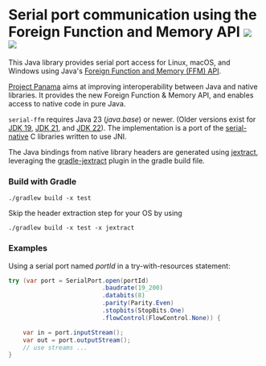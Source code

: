 Serial port communication using the Foreign Function and Memory API [![](https://jitpack.io/v/calimero-project/serial-ffm.svg)](https://jitpack.io/#calimero-project/serial-ffm) [![](https://img.shields.io/badge/jitpack-master-brightgreen?label=JitPack)](https://jitpack.io/#calimero-project/serial-ffm/master)
=====

This Java library provides serial port access for Linux, macOS, and Windows using Java's [Foreign Function and Memory (FFM) API](https://openjdk.org/jeps/442).

[Project Panama](https://openjdk.org/projects/panama/) aims at improving interoperability between Java and native libraries. It provides the new Foreign Function & Memory API, and enables access to native code in pure Java.

`serial-ffm` requires Java 23 (_java.base_) or newer. 
(Older versions exist for [JDK 19](https://github.com/calimero-project/serial-ffm/tree/jdk19), [JDK 21](https://github.com/calimero-project/serial-ffm/tree/jdk21), and [JDK 22](https://github.com/calimero-project/serial-ffm/releases/tag/jdk22)). 
The implementation is a port of the [serial-native](https://github.com/calimero-project/serial-native) C libraries written to use JNI.

The Java bindings from native library headers are generated using [jextract](https://github.com/openjdk/jextract), leveraging the [gradle-jextract](https://plugins.gradle.org/plugin/io.github.krakowski.jextract) plugin in the gradle build file.


### Build with Gradle 

    ./gradlew build -x test

Skip the header extraction step for your OS by using

    ./gradlew build -x test -x jextract

### Examples

Using a serial port named _portId_ in a try-with-resources statement:

```java
try (var port = SerialPort.open(portId)
                          .baudrate(19_200)
                          .databits(8)
                          .parity(Parity.Even)
                          .stopbits(StopBits.One)
                          .flowControl(FlowControl.None)) {

    var in = port.inputStream();
    var out = port.outputStream();
    // use streams ...
}
```
